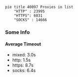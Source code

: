 
```mermaid
pie title 40097 Proxies in list
    "HTTP" : 23995
    "HTTPS": 6031
    "SOCKS" : 14666
```

### Some Info
#### Average Timeout

- mixed: 3.0s
- http: 1.5s
- https: 8.7s
- socks: 6.4s